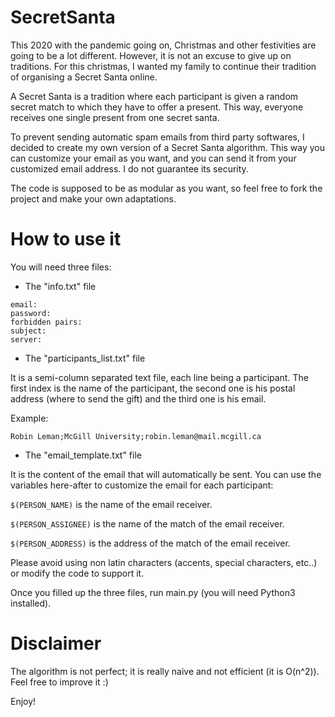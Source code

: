 # SecretSanta

This 2020 with the pandemic going on, Christmas and other festivities are going to be a lot different. However, it is not an excuse to give up on traditions.
For this christmas, I wanted my family to continue their tradition of organising a Secret Santa online.

A Secret Santa is a tradition where each participant is given a random secret match to which they have to offer a present. This way, everyone receives one 
single present from one secret santa.

To prevent sending automatic spam emails from third party softwares, I decided to create my own version of a Secret Santa algorithm. This way you can customize your email as you want, and you can send it from your customized email address. I do not guarantee its security.

The code is supposed to be as modular as you want, so feel free to fork the project and make your own adaptations.

# How to use it

You will need three files:

- The "info.txt" file

```
email:
password:
forbidden pairs: 
subject:
server:
```

- The "participants_list.txt" file

It is a semi-column separated text file, each line being a participant. The first index is the name of the participant, the second one is his postal address (where to send the gift) and the third one is his email.

Example:

```
Robin Leman;McGill University;robin.leman@mail.mcgill.ca
```

- The "email_template.txt" file

It is the content of the email that will automatically be sent. You can use the variables here-after to customize the email for each participant:

```$(PERSON_NAME)``` is the name of the email receiver.

```$(PERSON_ASSIGNEE)``` is the name of the match of the email receiver.

```$(PERSON_ADDRESS)``` is the address of the match of the email receiver.

Please avoid using non latin characters (accents, special characters, etc..) or modify the code to support it.

Once you filled up the three files, run main.py (you will need Python3 installed).

# Disclaimer

The algorithm is not perfect; it is really naive and not efficient (it is O(n^2)). Feel free to improve it :)

Enjoy!
